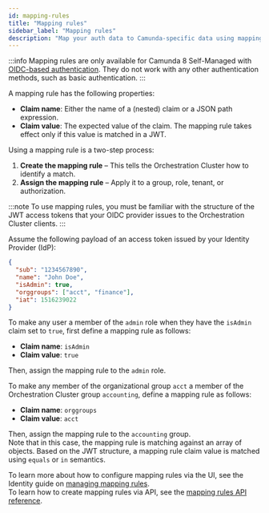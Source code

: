 ```yaml
---
id: mapping-rules
title: "Mapping rules"
sidebar_label: "Mapping rules"
description: "Map your auth data to Camunda-specific data using mapping rules."
---
```


:::info
Mapping rules are only available for Camunda 8 Self-Managed with [OIDC-based authentication](/self-managed/installation-methods/helm/configure/connect-to-an-oidc-provider.md). They do not work with any other authentication methods, such as basic authentication.
:::

A mapping rule has the following properties:

- **Claim name**: Either the name of a (nested) claim or a JSON path expression.
- **Claim value**: The expected value of the claim. The mapping rule takes effect only if this value is matched in a JWT.

Using a mapping rule is a two-step process:

1. **Create the mapping rule** – This tells the Orchestration Cluster how to identify a match.
2. **Assign the mapping rule** – Apply it to a group, role, tenant, or authorization.

:::note
To use mapping rules, you must be familiar with the structure of the JWT access tokens that your OIDC provider issues to the Orchestration Cluster clients.
:::

Assume the following payload of an access token issued by your Identity Provider (IdP):


```json
{
  "sub": "1234567890",
  "name": "John Doe",
  "isAdmin": true,
  "orggroups": ["acct", "finance"],
  "iat": 1516239022
}
```

To make any user a member of the `admin` role when they have the `isAdmin` claim set to `true`, first define a mapping rule as follows:

- **Claim name**: `isAdmin`
- **Claim value**: `true`

Then, assign the mapping rule to the `admin` role.

To make any member of the organizational group `acct` a member of the Orchestration Cluster group `accounting`, define a mapping rule as follows:

- **Claim name**: `orggroups`
- **Claim value**: `acct`

Then, assign the mapping rule to the `accounting` group.  
Note that in this case, the mapping rule is matching against an array of objects. Based on the JWT structure, a mapping rule claim value is matched using `equals` or `in` semantics.

To learn more about how to configure mapping rules via the UI, see the Identity guide on [managing mapping rules](/self-managed/identity/mapping-rules.md).  
To learn how to create mapping rules via API, see the [mapping rules API reference](/apis-tools/orchestration-cluster-api-rest/specifications/create-mapping-rule.api.mdx).
